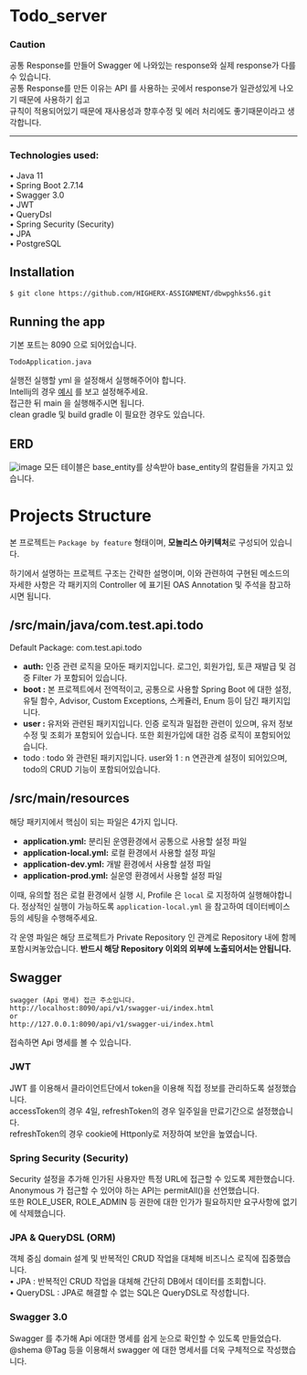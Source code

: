 # Todo_server

### Caution
공통 Response를 만들어 Swagger 에 나와있는 response와 실제 response가 다를 수 있습니다.  
공통 Response를 만든 이유는 API 를 사용하는 곳에서 response가 일관성있게 나오기 때문에 사용하기 쉽고  
규칙이 적용되어있기 때문에 재사용성과 향후수정 및 에러 처리에도 좋기때문이라고 생각합니다.
<hr>

### Technologies used:

• Java 11   
• Spring Boot 2.7.14    
• Swagger 3.0        
• JWT   
• QueryDsl  
• Spring Security (Security)    
• JPA   
• PostgreSQL    

## Installation

```bash
$ git clone https://github.com/HIGHERX-ASSIGNMENT/dbwpghks56.git
```

## Running the app
기본 포트는 8090 으로 되어있습니다. <br>
```
TodoApplication.java
```
실행전 실행할 yml 을 설정해서 실행해주어야 합니다.  
Intellij의 경우 [예시](https://velog.io/@dbwpghks56/Spring-Boot-%EC%9A%B4%EC%98%81%ED%99%98%EA%B2%BD%EB%B3%84-yml-%EC%84%A4%EC%A0%95) 를 보고 설정해주세요.   
접근한 뒤 main 을 실행해주시면 됩니다. <br>
clean gradle 및 build gradle 이 필요한 경우도 있습니다. <br>

## ERD
![image](https://github.com/HIGHERX-ASSIGNMENT/dbwpghks56/assets/43091440/1bbcdc53-e196-4661-99b7-2dc0037888bb)
모든 테이블은 base_entity를 상속받아 base_entity의 칼럼들을 가지고 있습니다.

# Projects Structure

 본 프로젝트는 `Package by feature` 형태이며, **모놀리스 아키텍처**로 구성되어 있습니다.

 하기에서 설명하는 프로젝트 구조는 간략한 설명이며, 이와 관련하여 구현된 메소드의 자세한 사항은 각 패키지의 Controller 에 표기된 OAS Annotation 및 주석을 참고하시면 됩니다.

## /src/main/java/com.test.api.todo

Default Package: com.test.api.todo

- ********************************auth:******************************** 인증 관련 로직을 모아둔 패키지입니다. 로그인, 회원가입, 토큰 재발급 및 검증 Filter 가 포함되어 있습니다.
- ************boot :************ 본 프로젝트에서 전역적이고, 공통으로 사용할 Spring Boot 에 대한 설정, 유틸 함수, Advisor, Custom Exceptions, 스케쥴러, Enum 등이 담긴 패키지입니다.
- ********************************user :******************************** 유저와 관련된 패키지입니다. 인증 로직과 밀접한 관련이 있으며, 유저 정보 수정 및 조회가 포함되어 있습니다.
  또한 회원가입에 대한 검증 로직이 포함되어있습니다.
- todo : todo 와 관련된 패키지입니다. user와 1 : n 연관관계 설정이 되어있으며, todo의 CRUD 기능이 포함되어있습니다.

## /src/main/resources

 해당 패키지에서 핵심이 되는 파일은 4가지 입니다.

- **********************************application.yml:********************************** 분리된 운영환경에서 공통으로 사용할 설정 파일
- **************************application-local.yml:************************** 로컬 환경에서 사용할 설정 파일
- **************************application-dev.yml:************************** 개발 환경에서 사용할 설정 파일
- **application-prod.yml:** 실운영 환경에서 사용할 설정 파일

 이때, 유의할 점은 로컬 환경에서 실행 시, Profile 은 `local` 로 지정하여 실행해야합니다. 정상적인 실행이 가능하도록 `application-local.yml` 을 참고하여 데이터베이스 등의 세팅을 수행해주세요.

 각 운영 파일은 해당 프로젝트가 Private Repository 인 관계로 Repository 내에 함께 포함시켜놓았습니다. **반드시 해당 Repository 이외의 외부에 노출되어서는 안됩니다.**

## Swagger
```
swagger (Api 명세) 접근 주소입니다.
http://localhost:8090/api/v1/swagger-ui/index.html
or
http://127.0.0.1:8090/api/v1/swagger-ui/index.html

```
접속하면 Api 명세를 볼 수 있습니다.

### JWT
JWT 를 이용해서 클라이언트단에서 token을 이용해 직접 정보를 관리하도록 설정했습니다.     
accessToken의 경우 4일, refreshToken의 경우 일주일을 만료기간으로 설정했습니다.    
refreshToken의 경우 cookie에 Httponly로 저장하여 보안을 높였습니다.

### Spring Security (Security)
Security 설정을 추가해 인가된 사용자만 특정 URL에 접근할 수 있도록 제한했습니다.   
Anonymous 가 접근할 수 있어야 하는 API는 permitAll()을 선언했습니다.  
또한 ROLE_USER, ROLE_ADMIN 등 권한에 대한 인가가 필요하지만 요구사항에 없기에 삭제했습니다.

### JPA & QueryDSL (ORM)
객체 중심 domain 설계 및 반복적인 CRUD 작업을 대체해 비즈니스 로직에 집중했습니다.  
• JPA : 반복적인 CRUD 작업을 대체해 간단히 DB에서 데이터를 조회합니다.   
• QueryDSL : JPA로 해결할 수 없는 SQL은 QueryDSL로 작성합니다.

### Swagger 3.0

Swagger 를 추가해 Api 에대한 명세를 쉽게 눈으로 확인할 수 있도록 만들었습다.     
@shema @Tag 등을 이용해서 swagger 에 대한 명세서를 더욱 구체적으로 작성했습니다.





